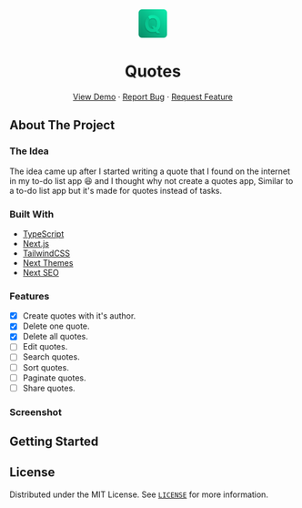 <div align="center">
    <a href="https://github.com/imadatyatalah/quotes/">
        <img src="./public/logo.png" alt="Quotes logo" width="50" />
    </a>
    <h1 align="center">Quotes</h1>
</div>

<div align="center">

<a href="">View Demo</a>
·
<a href="https://github.com/imadatyatalah/quotes/issues">Report Bug</a>
·
<a href="https://github.com/imadatyatalah/quotes/issues">Request Feature</a>

</div>

## About The Project

### The Idea

The idea came up after I started writing a quote that I found on the internet in my to-do list app 😆 and I thought why not create a quotes app, Similar to a to-do list app but it's made for quotes instead of tasks.

### Built With

- [TypeScript](https://www.typescriptlang.org/)
- [Next.js](https://nextjs.org/)
- [TailwindCSS](https://tailwindcss.com/)
- [Next Themes](https://github.com/pacocoursey/next-themes)
- [Next SEO](https://github.com/garmeeh/next-seo)

### Features

- [x] Create quotes with it's author.
- [x] Delete one quote.
- [x] Delete all quotes.
- [ ] Edit quotes.
- [ ] Search quotes.
- [ ] Sort quotes.
- [ ] Paginate quotes.
- [ ] Share quotes.

### Screenshot

## Getting Started

## License

Distributed under the MIT License. See [`LICENSE`](https://github.com/imadatyatalah/next.js-tailwindcss-template/blob/main/LICENSE) for more information.
